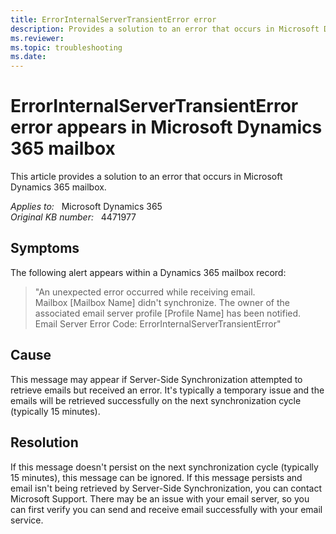 ```yaml
---
title: ErrorInternalServerTransientError error
description: Provides a solution to an error that occurs in Microsoft Dynamics 365 mailbox.
ms.reviewer: 
ms.topic: troubleshooting
ms.date: 
---
```

# ErrorInternalServerTransientError error appears in Microsoft Dynamics 365 mailbox

This article provides a solution to an error that occurs in Microsoft Dynamics 365 mailbox.

_Applies to:_ &nbsp; Microsoft Dynamics 365  
_Original KB number:_ &nbsp; 4471977

## Symptoms

The following alert appears within a Dynamics 365 mailbox record:

> "An unexpected error occurred while receiving email. Mailbox [Mailbox Name] didn't synchronize. The owner of the associated email server profile [Profile Name] has been notified.  
Email Server Error Code: ErrorInternalServerTransientError"

## Cause

This message may appear if Server-Side Synchronization attempted to retrieve emails but received an error. It's typically a temporary issue and the emails will be retrieved successfully on the next synchronization cycle (typically 15 minutes).

## Resolution

If this message doesn't persist on the next synchronization cycle (typically 15 minutes), this message can be ignored. If this message persists and email isn't being retrieved by Server-Side Synchronization, you can contact Microsoft Support. There may be an issue with your email server, so you can first verify you can send and receive email successfully with your email service.
